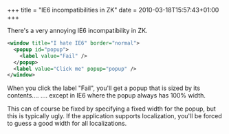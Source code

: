 +++
title = "IE6 incompatibilities in ZK"
date = 2010-03-18T15:57:43+01:00
+++

There's a very annoying IE6 incompatibility in ZK.

```xml
<window title="I hate IE6" border="normal">
  <popup id="popup">
    <label value="Fail" />
  </popup>
  <label value="Click me" popup="popup" />
</window>
```

When you click the label "Fail", you'll get a popup that is sized by its contents....
.... except in IE6 where the popup always has 100% width.

This can of course be fixed by specifying a fixed width for the popup, but this is typically ugly. If the application supports localization, you'll be forced to guess a good width for all localizations.
